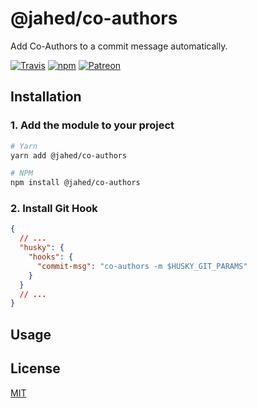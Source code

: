 # @jahed/co-authors

Add Co-Authors to a commit message automatically.

[![Travis](https://img.shields.io/travis/jahed/promises.svg)](https://travis-ci.org/jahed/promises)
[![npm](https://img.shields.io/npm/v/@jahed/promises.svg)](https://www.npmjs.com/package/@jahed/promises)
[![Patreon](https://img.shields.io/badge/patreon-donate-f96854.svg)](https://www.patreon.com/jahed)

## Installation

### 1. Add the module to your project

```bash
# Yarn
yarn add @jahed/co-authors

# NPM
npm install @jahed/co-authors
```

### 2. Install Git Hook

```json
{
  // ...
  "husky": {
    "hooks": {
      "commit-msg": "co-authors -m $HUSKY_GIT_PARAMS"
    }
  }
  // ...
}
```


## Usage



## License

[MIT](LICENSE)
